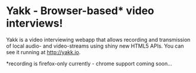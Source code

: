 Yakk - Browser-based* video interviews!
=======================================

Yakk is a video interviewing webapp that allows recording and transmission of local audio- and video-streams using shiny new HTML5 APIs. You can see it running at http://yakk.io.

*recording is firefox-only currently - chrome support coming soon...


